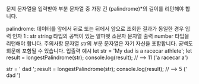 문제
문자열을 입력받아 부분 문자열 중 가장 긴 (palindrome)*의 길이를 리턴해야 합니다.

palindrome: 데이터를 앞에서 뒤로 또는 뒤에서 앞으로 조회한 결과가 동일한 경우
입력
인자 1 : str
string 타입의 공백이 있는 알파벳 소문자 문자열
출력
number 타입을 리턴해야 합니다.
주의사항
문자열 str의 부분 문자열은 자기 자신을 포함합니다.
공백도 회문에 포함될 수 있습니다.
입출력 예시
let str = 'My dad is a racecar athlete';
let result = longestPalindrome(str);
console.log(result); // --> 11 ('a racecar a')

str = ' dad ';
result = longestPalindrome(str);
console.log(result); // --> 5 (' dad ')